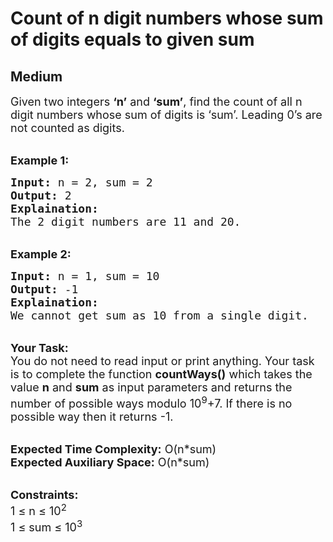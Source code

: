 # Count of n digit numbers whose sum of digits equals to given sum
## Medium
<div class="problems_problem_content__Xm_eO"><p><span style="font-size:18px">Given two integers <strong>‘n’</strong> and <strong>‘sum’</strong>, find the count of all n digit numbers whose sum of digits is&nbsp;‘sum’. Leading 0’s are not counted as digits.&nbsp;</span></p>

<p><br>
<strong><span style="font-size:18px">Example 1:</span></strong></p>

<pre><span style="font-size:18px"><strong>Input:</strong> n = 2, sum = 2
<strong>Output:</strong> 2
<strong>Explaination:</strong> 
The 2 digit numbers are 11 and 20.</span></pre>

<p><br>
<strong><span style="font-size:18px">Example 2:</span></strong></p>

<pre><span style="font-size:18px"><strong>Input:</strong> n = 1, sum = 10
<strong>Output:</strong> -1
<strong>Explaination:</strong> 
We cannot get sum as 10 from a single digit.</span></pre>

<p><br>
<span style="font-size:18px"><strong>Your Task:</strong><br>
You do not need to read input or print anything. Your task is to complete the function <strong>countWays()</strong> which takes the value <strong>n</strong> and <strong>sum</strong> as input parameters and returns the number of possible ways modulo 10<sup>9</sup>+7. If there is no possible way then it returns -1.</span></p>

<p><br>
<span style="font-size:18px"><strong>Expected Time Complexity:</strong> O(n*sum)<br>
<strong>Expected Auxiliary Space:</strong> O(n*sum)</span></p>

<p><br>
<span style="font-size:18px"><strong>Constraints:</strong><br>
1 ≤ n ≤ 10<sup>2</sup><br>
1 ≤ sum ≤ 10<sup>3</sup></span></p>
</div>